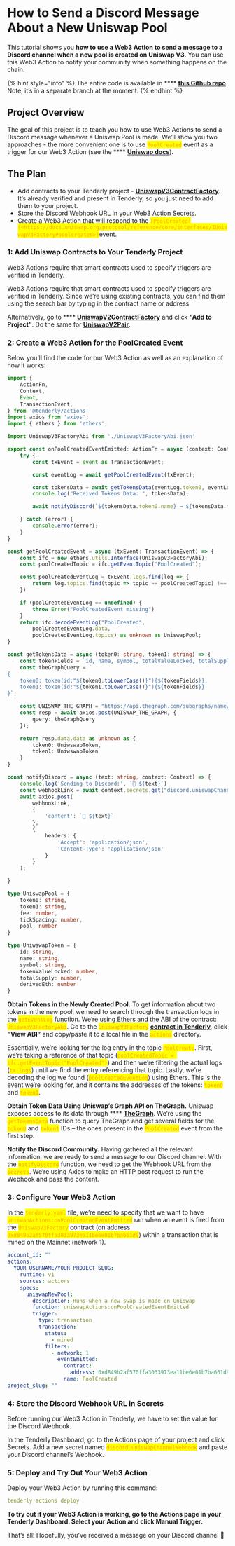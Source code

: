 # How to Send a Discord Message About a New Uniswap Pool

This tutorial shows you **how to use a Web3 Action to send a message to a Discord channel when a new pool is created on Uniswap V3**. You can use this Web3 Action to notify your community when something happens on the chain.

{% hint style="info" %}
The entire code is available in **** [**this Github repo**](https://github.com/Tenderly/examples-web3-actions/). Note, it’s in a separate branch at the moment.
{% endhint %}

## Project Overview

The goal of this project is to teach you how to use Web3 Actions to send a Discord message whenever a Uniswap Pool is made. We’ll show you two approaches - the more convenient one is to use <mark style="color:orange;">`PoolCreated`</mark> event as a trigger for our Web3 Action (see the **** [**Uniswap docs**](https://docs.uniswap.org/protocol/V2/reference/smart-contracts/factory#paircreated)).

## The Plan

* Add contracts to your Tenderly project - [**UniswapV3ContractFactory**](https://dashboard.tenderly.co/nenad/uniswap/contract/mainnet/0x1f98431c8ad98523631ae4a59f267346ea31f984). It’s already verified and present in Tenderly, so you just need to add them to your project.
* Store the Discord Webhook URL in your Web3 Action Secrets.
* Create a Web3 Action that will respond to the <mark style="color:orange;">`[PoolCreated](<https://docs.uniswap.org/protocol/reference/core/interfaces/IUniswapV3Factory#poolcreated>)`</mark>event.

### 1: Add Uniswap Contracts to Your Tenderly Project

Web3 Actions require that smart contracts used to specify triggers are verified in Tenderly.

Web3 Actions require that smart contracts used to specify triggers are verified in Tenderly. Since we’re using existing contracts, you can find them using the search bar by typing in the contract name or address.

Alternatively, go to **** [**UniswapV2ContractFactory**](https://dashboard.tenderly.co/contract/mainnet/0x5c69bee701ef814a2b6a3edd4b1652cb9cc5aa6f) and click **“Add to Project”**. Do the same for [**UniswapV2Pair**](https://dashboard.tenderly.co/contract/mainnet/0xd849b2af570ffa3033973ea11be6e01b7ba661d9).

### 2: Create a Web3 Action for the PoolCreated Event

Below you’ll find the code for our Web3 Action as well as an explanation of how it works:

```typescript
import {
	ActionFn,
	Context,
	Event,
	TransactionEvent,
} from '@tenderly/actions'
import axios from 'axios';
import { ethers } from 'ethers';

import UniswapV3FactoryAbi from './UniswapV3FactoryAbi.json'

export const onPoolCreatedEventEmitted: ActionFn = async (context: Context, event: Event) => {
	try {
		const txEvent = event as TransactionEvent;

		const eventLog = await getPoolCreatedEvent(txEvent);

		const tokensData = await getTokensData(eventLog.token0, eventLog.token1);
		console.log("Received Tokens Data: ", tokensData);

		await notifyDiscord(`${tokensData.token0.name} ↔️ ${tokensData.token1.name}`, context);

	} catch (error) {
		console.error(error);
	}
}

const getPoolCreatedEvent = async (txEvent: TransactionEvent) => {
	const ifc = new ethers.utils.Interface(UniswapV3FactoryAbi);
	const poolCreatedTopic = ifc.getEventTopic("PoolCreated");

	const poolCreatedEventLog = txEvent.logs.find(log => {
		return log.topics.find(topic => topic == poolCreatedTopic) !== undefined
	})

	if (poolCreatedEventLog == undefined) {
		throw Error("PoolCreatedEvent missing")
	}
	return ifc.decodeEventLog("PoolCreated",
		poolCreatedEventLog.data,
		poolCreatedEventLog.topics) as unknown as UniswapPool;
}

const getTokensData = async (token0: string, token1: string) => {
	const tokenFields = `id, name, symbol, totalValueLocked, totalSupply, derivedETH`;
	const theGraphQuery = `
{
	token0: token(id:"${token0.toLowerCase()}"){${tokenFields}},
	token1: token(id:"${token1.toLowerCase()}"){${tokenFields}}
}`;

	const UNISWAP_THE_GRAPH = "https://api.thegraph.com/subgraphs/name/uniswap/uniswap-v3";
	const resp = await axios.post(UNISWAP_THE_GRAPH, {
		query: theGraphQuery
	});

	return resp.data.data as unknown as {
		token0: UniwswapToken,
		token1: UniwswapToken
	}
}

const notifyDiscord = async (text: string, context: Context) => {
	console.log('Sending to Discord:', `🐥 ${text}`)
	const webhookLink = await context.secrets.get("discord.uniswapChannelWebhook");
	await axios.post(
		webhookLink,
		{
			'content': `🐥 ${text}`
		},
		{
			headers: {
				'Accept': 'application/json',
				'Content-Type': 'application/json'
			}
		}
	);

}

type UniswapPool = {
	token0: string,
	token1: string,
	fee: number,
	tickSpacing: number,
	pool: number
}

type UniwswapToken = {
	id: string,
	name: string,
	symbol: string,
	tokenValueLocked: number,
	totalSupply: number,
	derivedEth: number
}
```

**Obtain Tokens in the Newly Created Pool.** To get information about two tokens in the new pool, we need to search through the transaction logs in the <mark style="color:orange;">`getEventLog`</mark> function. We’re using Ethers and the ABI of the contract: <mark style="color:orange;">`UniswapV3FactoryAbi`</mark>. Go to the <mark style="color:orange;">`UniswapV3Factory`</mark> [**contract in Tenderly**](https://dashboard.tenderly.co/nenad/uniswap/contract/mainnet/0x1f98431c8ad98523631ae4a59f267346ea31f984), click **“View ABI”** and copy/paste it to a local file in the <mark style="color:orange;">`actions`</mark> directory.

Essentially, we’re looking for the log entry in the topic <mark style="color:orange;">`PoolCreate`</mark>. First, we’re taking a reference of that topic (<mark style="color:orange;">`poolCreatedTopic = ifc.getEventTopic("PoolCreated")`</mark>) and then we’re filtering the actual logs (<mark style="color:orange;">`tx.logs`</mark>) until we find the entry referencing that topic. Lastly, we’re decoding the log we found (<mark style="color:orange;">`poolCreatedEventLog`</mark>) using Ethers. This is the event we’re looking for, and it contains the addresses of the tokens: <mark style="color:orange;">`token0`</mark> and <mark style="color:orange;">`token1`</mark>.

**Obtain Token Data Using Uniswap’s Graph API on TheGraph.** Uniswap exposes access to its data through **** [**TheGraph**](https://thegraph.com/hosted-service/subgraph/uniswap/uniswap-v3). We’re using the <mark style="color:orange;">`getTokensData`</mark> function to query TheGraph and get several fields for the <mark style="color:orange;">`token0`</mark> and <mark style="color:orange;">`token1`</mark> IDs – the ones present in the <mark style="color:orange;">`PoolCreated`</mark> event from the first step.

**Notify the Discord Community.** Having gathered all the relevant information, we are ready to send a message to our Discord channel. With the <mark style="color:orange;">`notifyDiscord`</mark> function, we need to get the Webhook URL from the <mark style="color:orange;">`secrets`</mark>. We’re using Axios to make an HTTP post request to run the Webhook and pass the content.

### 3: Configure Your Web3 Action

In the <mark style="color:orange;">`tenderly.yaml`</mark> file, we’re need to specify that we want to have <mark style="color:orange;">`uniswapActions:onPoolCreatedEventEmitted`</mark> ran when an event is fired from the <mark style="color:orange;">`UniswapV3Factory`</mark> contract (on address <mark style="color:orange;">`0xd849b2af570ffa3033973ea11be6e01b7ba661d9`</mark>) within a transaction that is mined on the Mainnet (network 1).

```yaml
account_id: ""
actions:
  YOUR_USERNAME/YOUR_PROJECT_SLUG:
    runtime: v1
    sources: actions
    specs:
      uniswapNewPool:
        description: Runs when a new swap is made on Uniswap
        function: uniswapActions:onPoolCreatedEventEmitted
        trigger:
          type: transaction
          transaction:
            status:
              - mined
            filters:
              - network: 1
                eventEmitted: 
                  contract: 
                    address: 0xd849b2af570ffa3033973ea11be6e01b7ba661d9
                  name: PoolCreated
project_slug: ""
```

### 4: Store the Discord Webhook URL in Secrets

Before running our Web3 Action in Tenderly, we have to set the value for the Discord Webhook.

In the Tenderly Dashboard, go to the Actions page of your project and click Secrets. Add a new secret named <mark style="color:orange;">`discord.uniswapChannelWebhook`</mark> and paste your Discord channel’s Webhook.

### 5: Deploy and Try Out Your Web3 Action

Deploy your Web3 Action by running this command:

```yaml
tenderly actions deploy
```

**To try out if your Web3 Action is working, go to the Actions page in your Tenderly Dashboard. Select your Action and click Manual Trigger.**

That’s all! Hopefully, you’ve received a message on your Discord channel 🎉
